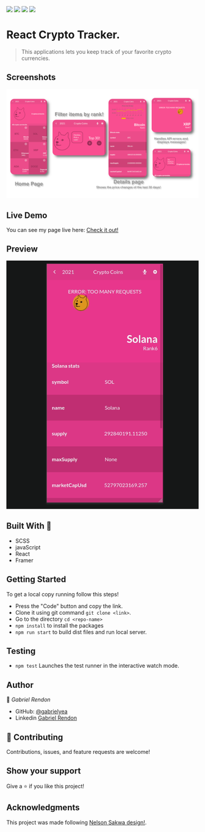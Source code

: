 ![](https://img.shields.io/badge/Academic-blue)
![](https://img.shields.io/badge/HTML-red)
![](https://img.shields.io/badge/JavaScript-yellow)
![](https://img.shields.io/badge/SCSS-pink)

# React Crypto Tracker.
> This applications lets you keep track of your favorite crypto currencies.

## Screenshots
![img](./misc/screenshot.png)
## Live Demo
You can see my page live here: 
[Check it out!](https://stonks-time.netlify.app/)

## Preview

![img](./misc/loader-test.gif)


## Built With 🔨
- SCSS
- javaScript
- React
- Framer

## Getting Started
To get a local copy running follow this steps!
- Press the "Code" button and copy the link.
- Clone it using git command `git clone <link>`.
- Go to the directory `cd <repo-name>`
- `npm install` to install the packages
- `npm run start` to build dist files and run local server.


## Testing 
- `npm test` Launches the test runner in the interactive watch mode.
## Author

👤 *Gabriel Rendon*

- GitHub: [@gabrielyea](https://github.com/gabrielyea)
- Linkedin [Gabriel Rendon](https://www.linkedin.com/in/gabriel-rendon-paredes/)

## 🤝 Contributing

Contributions, issues, and feature requests are welcome!


## Show your support

Give a ⭐️ if you like this project!

## Acknowledgments
This project was made following [Nelson Sakwa design!](https://www.behance.net/gallery/31579789/Ballhead-App-(Free-PSDs)).
